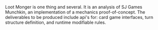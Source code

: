 Loot Monger is one thing and several. It is an analysis of SJ Games Munchkin, an implementation of a mechanics proof-of-concept. The deliverables to be produced include api's for: card game interfaces, turn structure definition, and runtime modifiable rules.